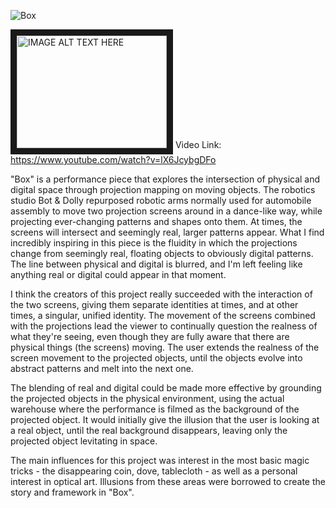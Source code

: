 ![Box](http://i.imgur.com/E8BfBVe.png)


<a href="http://www.youtube.com/watch?feature=player_embedded&v=lX6JcybgDFo
" target="_blank"><img src="http://img.youtube.com/vi/lX6JcybgDFo/0.jpg" 
alt="IMAGE ALT TEXT HERE" width="240" height="180" border="10" /></a>
Video Link: https://www.youtube.com/watch?v=lX6JcybgDFo


"Box" is a performance piece that explores the intersection of physical and digital space through projection mapping on moving objects. The robotics studio Bot & Dolly repurposed robotic arms normally used for automobile assembly to move two projection screens around in a dance-like way, while projecting ever-changing patterns and shapes onto them. At times, the screens will intersect and seemingly real, larger patterns appear. What I find incredibly inspiring in this piece is the fluidity in which the projections change from seemingly real, floating objects to obviously digital patterns. The line between physical and digital is blurred, and I'm left feeling like anything real or digital could appear in that moment.

I think the creators of this project really succeeded with the interaction of the two screens, giving them separate identities at times, and at other times, a singular, unified identity. The movement of the screens combined with the projections lead the viewer to continually question the realness of what they're seeing, even though they are fully aware that there are physical things (the screens) moving. The user extends the realness of the screen movement to the projected objects, until the objects evolve into abstract patterns and melt into the next one. 

The blending of real and digital could be made more effective by grounding the projected objects in the physical environment, using the actual warehouse where the performance is filmed as the background of the projected object. It would initially give the illusion that the user is looking at a real object, until the real background disappears, leaving only the projected object levitating in space. 

The main influences for this project was interest in the most basic magic tricks - the disappearing coin, dove, tablecloth - as well as a personal interest in optical art. Illusions from these areas were borrowed to create the story and framework in "Box".